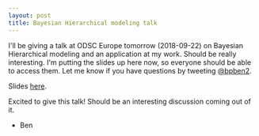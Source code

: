 ```yaml
---
layout: post
title: Bayesian Hierarchical modeling talk
---
```


I'll be giving a talk at ODSC Europe tomorrow (2018-09-22) on Bayesian Hierarchical modeling and an application at my work.  Should be really interesting.  I'm putting the slides up here now, so everyone should be able to access them.  Let me know if you have questions by tweeting [@bpben2](https://twitter.com/bpben2).

Slides [here](https://docs.google.com/presentation/d/1JpPHuF8xOeZEgmPkNB8IXGie0gFpGgwdP-SgNMMHozI/edit?usp=sharing).

Excited to give this talk! Should be an interesting discussion coming out of it.

- Ben